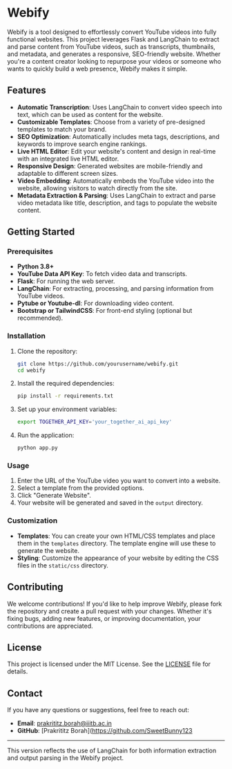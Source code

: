 # Webify

Webify is a tool designed to effortlessly convert YouTube videos into fully functional websites. This project leverages Flask and LangChain to extract and parse content from YouTube videos, such as transcripts, thumbnails, and metadata, and generates a responsive, SEO-friendly website. Whether you're a content creator looking to repurpose your videos or someone who wants to quickly build a web presence, Webify makes it simple.

## Features

- **Automatic Transcription**: Uses LangChain to convert video speech into text, which can be used as content for the website.
- **Customizable Templates**: Choose from a variety of pre-designed templates to match your brand.
- **SEO Optimization**: Automatically includes meta tags, descriptions, and keywords to improve search engine rankings.
- **Live HTML Editor**: Edit your website's content and design in real-time with an integrated live HTML editor.
- **Responsive Design**: Generated websites are mobile-friendly and adaptable to different screen sizes.
- **Video Embedding**: Automatically embeds the YouTube video into the website, allowing visitors to watch directly from the site.
- **Metadata Extraction & Parsing**: Uses LangChain to extract and parse video metadata like title, description, and tags to populate the website content.

## Getting Started

### Prerequisites

- **Python 3.8+**
- **YouTube Data API Key**: To fetch video data and transcripts.
- **Flask**: For running the web server.
- **LangChain**: For extracting, processing, and parsing information from YouTube videos.
- **Pytube or Youtube-dl**: For downloading video content.
- **Bootstrap or TailwindCSS**: For front-end styling (optional but recommended).

### Installation

1. Clone the repository:
   ```bash
   git clone https://github.com/yourusername/webify.git
   cd webify
   ```

2. Install the required dependencies:
   ```bash
   pip install -r requirements.txt
   ```

3. Set up your environment variables:
   ```bash
   export TOGETHER_API_KEY='your_together_ai_api_key'
   ```

4. Run the application:
   ```bash
   python app.py
   ```

### Usage

1. Enter the URL of the YouTube video you want to convert into a website.
2. Select a template from the provided options.
3. Click "Generate Website".
4. Your website will be generated and saved in the `output` directory.

### Customization

- **Templates**: You can create your own HTML/CSS templates and place them in the `templates` directory. The template engine will use these to generate the website.
- **Styling**: Customize the appearance of your website by editing the CSS files in the `static/css` directory.

## Contributing

We welcome contributions! If you'd like to help improve Webify, please fork the repository and create a pull request with your changes. Whether it's fixing bugs, adding new features, or improving documentation, your contributions are appreciated.

## License

This project is licensed under the MIT License. See the [LICENSE](LICENSE) file for details.

## Contact

If you have any questions or suggestions, feel free to reach out:

- **Email**: prakrititz.borah@iiitb.ac.in
- **GitHub**: [Prakrititz Borah](https://github.com/SweetBunny123

---

This version reflects the use of LangChain for both information extraction and output parsing in the Webify project.
